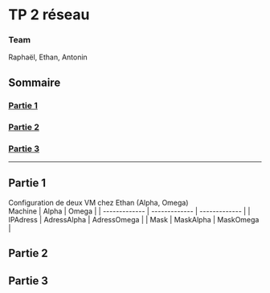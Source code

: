 # TP 2 réseau

### Team
Raphaël, Ethan, Antonin

## Sommaire
### [Partie 1](#partie-1)
### [Partie 2](#partie-2)
### [Partie 3](#partie-3)
--------------------
## Partie 1
Configuration de deux VM chez Ethan (Alpha, Omega)  
Machine | Alpha     | Omega      |
| ------------- | ------------- | ------------- |
| IPAdress | AdressAlpha | AdressOmega |
| Mask | MaskAlpha | MaskOmega |
  
## Partie 2
## Partie 3